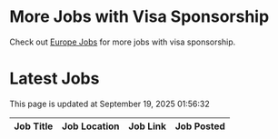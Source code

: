# More Jobs with Visa Sponsorship

Check out [Europe Jobs](https://github.com/sureshparimi/europejobs#latest-jobs) for more jobs with visa sponsorship.

# Latest Jobs

This page is updated at September 19, 2025 01:56:32

| Job Title | Job Location | Job Link | Job Posted |
| --- | --- | --- | --- |
